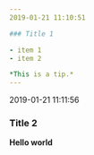 ```yaml
---
2019-01-21 11:10:51

### Title 1

- item 1
- item 2

*This is a tip.*
---
```

2019-01-21 11:11:56

 ### Title 2
 
**Hello world**
